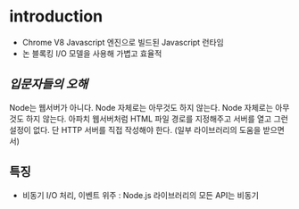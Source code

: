 # introduction

- Chrome V8 Javascript 엔진으로 빌드된 Javascript 런타임
- 논 블록킹 I/O 모델을 사용해 가볍고 효율적

## *입문자들의 오해*

Node는 웹서버가 아니다. Node 자체로는 아무것도 하지 않는다. Node 자체로는 아무것도 하지 않는다. 아파치 웹서버처럼 HTML 파일 경로를 지정해주고 서버를 열고 그런 설정이 없다. 단 HTTP 서버를 직접 작성해야 한다. (일부 라이브러리의 도움을 받으면서)

## 특징
- 비동기 I/O 처리, 이벤트 위주 : Node.js 라이브러리의 모든 API는 비동기
